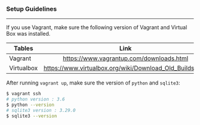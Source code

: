 ### Setup Guidelines
---

If you use Vagrant, make sure the following version of Vagrant and Virtual Box was installed.

| Tables        | Link           |Version           |
| ------------- |:-------------:|:-------------:| 
| Vagrant      | https://www.vagrantup.com/downloads.html | 2.2.6 | 
| Virtualbox      | https://www.virtualbox.org/wiki/Download_Old_Builds_6_0      | 6.0.16 |

After running `vagrant up`, make sure the version of `python` and `sqlite3`:
 
```sh
$ vagrant ssh
# python version : 3.6
$ python --version
# sqlite3 version : 3.29.0
$ sqlite3 --version
```